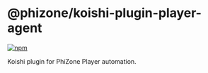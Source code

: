 # @phizone/koishi-plugin-player-agent

[![npm](https://img.shields.io/npm/v/@phizone/koishi-plugin-player-agent?style=flat-square)](https://www.npmjs.com/package/@phizone/koishi-plugin-player-agent)

Koishi plugin for PhiZone Player automation.
